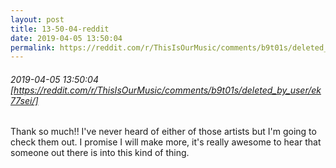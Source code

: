 ```yaml
---
layout: post
title: 13-50-04-reddit
date: 2019-04-05 13:50:04
permalink: https://reddit.com/r/ThisIsOurMusic/comments/b9t01s/deleted_by_user/ek77sei/
---
```


###### 2019-04-05 13:50:04 [https://reddit.com/r/ThisIsOurMusic/comments/b9t01s/deleted_by_user/ek77sei/]
Thank so much!! I've never heard of either of those artists but I'm going to check them out. I promise I will make more, it's really awesome to hear that someone out there is into this kind of thing.
